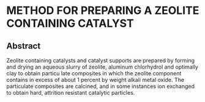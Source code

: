 # METHOD FOR PREPARING A ZEOLITE CONTAINING CATALYST

## Abstract
Zeolite containing catalysts and catalyst supports are prepared by forming and drying an aqueous slurry of zeolite, aluminum chlorhydrol and optimally clay to obtain particu late composites in which the zeolite component contains in excess of about 1 percent by weight alkali metal oxide. The particulate composites are calcined, and in some instances ion exchanged to obtain hard, attrition resistant catalytic particles.